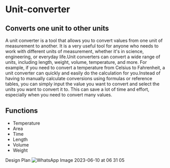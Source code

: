 # Unit-converter
## Converts one unit to other units

A unit converter is a tool that allows you to convert values from one unit of measurement to another. It is a very useful tool for anyone who needs to work with different units of measurement, whether it's in science, engineering, or everyday life.Unit converters can convert a wide range of units, including length, weight, volume, temperature, and more. For example, if you need to convert a temperature from Celsius to Fahrenheit, a unit converter can quickly and easily do the calculation for you.Instead of having to manually calculate conversions using formulas or reference tables, you can simply input the value you want to convert and select the units you want to convert it to. This can save a lot of time and effort, especially when you need to convert many values.
 
## Functions 

* Temperature
* Area
* Time
* Length
* Volume
* Weight


Design Plan 
![WhatsApp Image 2023-06-10 at 06 31 05](https://github.com/Abhinay2341/Unit-convertor_a/assets/128236738/5135dec7-ea75-44ea-b712-6e547ed08d2b)



